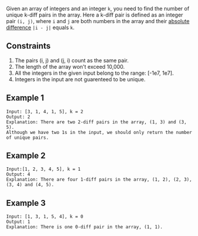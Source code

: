 Given an array of integers and an integer `k`, you need to find the number of unique k-diff pairs in the array. Here a k-diff pair is defined as an integer pair `(i, j)`, where `i` and `j` are both numbers in the array and their [absolute difference](https://en.wikipedia.org/wiki/Absolute_difference) `|i - j|` equals `k`.


## Constraints

1. The pairs (i, j) and (j, i) count as the same pair.
2. The length of the array won't exceed 10,000.
3. All the integers in the given input belong to the range: [-1e7, 1e7].
4. Integers in the input are not guarenteed to be unique.


## Example 1

```
Input: [3, 1, 4, 1, 5], k = 2
Output: 2
Explanation: There are two 2-diff pairs in the array, (1, 3) and (3, 5).
Although we have two 1s in the input, we should only return the number of unique pairs.
```

## Example 2

```
Input:[1, 2, 3, 4, 5], k = 1
Output: 4
Explanation: There are four 1-diff pairs in the array, (1, 2), (2, 3), (3, 4) and (4, 5).
```

## Example 3

```
Input: [1, 3, 1, 5, 4], k = 0
Output: 1
Explanation: There is one 0-diff pair in the array, (1, 1).
```
